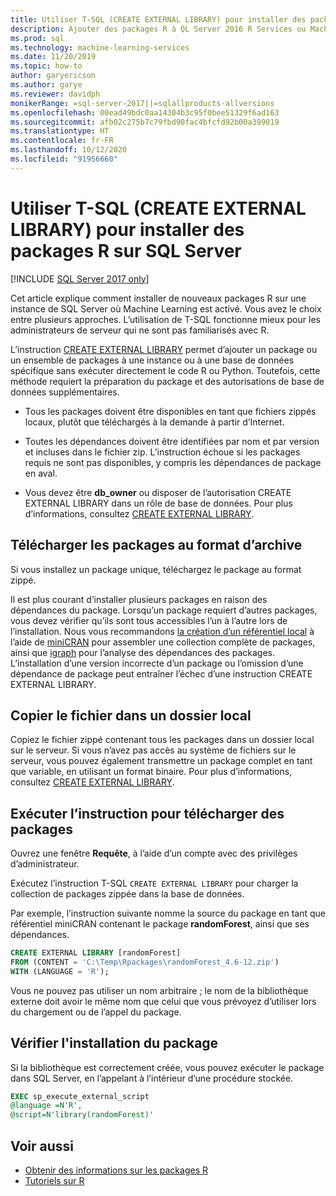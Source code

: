 ```yaml
---
title: Utiliser T-SQL (CREATE EXTERNAL LIBRARY) pour installer des packages R
description: Ajouter des packages R à QL Server 2016 R Services ou Machine Learning Services SQL Server (dans la base de données).
ms.prod: sql
ms.technology: machine-learning-services
ms.date: 11/20/2019
ms.topic: how-to
author: garyericson
ms.author: garye
ms.reviewer: davidph
monikerRange: =sql-server-2017||=sqlallproducts-allversions
ms.openlocfilehash: 00ead49bdc0aa14304b3c95f0bee51329f6ad163
ms.sourcegitcommit: afb02c275b7c79fbd90fac4bfcfd92b00a399019
ms.translationtype: HT
ms.contentlocale: fr-FR
ms.lasthandoff: 10/12/2020
ms.locfileid: "91956660"
---
```

# <a name="use-t-sql-create-external-library-to-install-r-packages-on-sql-server"></a>Utiliser T-SQL (CREATE EXTERNAL LIBRARY) pour installer des packages R sur SQL Server
[!INCLUDE [SQL Server 2017 only](../../includes/applies-to-version/sqlserver2017-only.md)]

Cet article explique comment installer de nouveaux packages R sur une instance de SQL Server où Machine Learning est activé. Vous avez le choix entre plusieurs approches. L’utilisation de T-SQL fonctionne mieux pour les administrateurs de serveur qui ne sont pas familiarisés avec R.

L’instruction [CREATE EXTERNAL LIBRARY](../../t-sql/statements/create-external-library-transact-sql.md) permet d’ajouter un package ou un ensemble de packages à une instance ou à une base de données spécifique sans exécuter directement le code R ou Python. Toutefois, cette méthode requiert la préparation du package et des autorisations de base de données supplémentaires.

+ Tous les packages doivent être disponibles en tant que fichiers zippés locaux, plutôt que téléchargés à la demande à partir d’Internet.

+ Toutes les dépendances doivent être identifiées par nom et par version et incluses dans le fichier zip. L’instruction échoue si les packages requis ne sont pas disponibles, y compris les dépendances de package en aval. 

+ Vous devez être **db_owner** ou disposer de l’autorisation CREATE EXTERNAL LIBRARY dans un rôle de base de données. Pour plus d’informations, consultez [CREATE EXTERNAL LIBRARY](../../t-sql/statements/create-external-library-transact-sql.md).

## <a name="download-packages-in-archive-format"></a>Télécharger les packages au format d’archive

Si vous installez un package unique, téléchargez le package au format zippé.

Il est plus courant d’installer plusieurs packages en raison des dépendances du package. Lorsqu’un package requiert d’autres packages, vous devez vérifier qu’ils sont tous accessibles l’un à l’autre lors de l’installation. Nous vous recommandons [la création d’un référentiel local](create-a-local-package-repository-using-minicran.md) à l’aide de [miniCRAN](https://andrie.github.io/miniCRAN/) pour assembler une collection complète de packages, ainsi que [igraph](https://igraph.org/r/) pour l’analyse des dépendances des packages. L’installation d’une version incorrecte d’un package ou l’omission d’une dépendance de package peut entraîner l’échec d’une instruction CREATE EXTERNAL LIBRARY. 

## <a name="copy-the-file-to-a-local-folder"></a>Copier le fichier dans un dossier local

Copiez le fichier zippé contenant tous les packages dans un dossier local sur le serveur. Si vous n’avez pas accès au système de fichiers sur le serveur, vous pouvez également transmettre un package complet en tant que variable, en utilisant un format binaire. Pour plus d’informations, consultez [CREATE EXTERNAL LIBRARY](../../t-sql/statements/create-external-library-transact-sql.md).

## <a name="run-the-statement-to-upload-packages"></a>Exécuter l’instruction pour télécharger des packages

Ouvrez une fenêtre **Requête**, à l’aide d’un compte avec des privilèges d’administrateur.

Exécutez l’instruction T-SQL `CREATE EXTERNAL LIBRARY` pour charger la collection de packages zippée dans la base de données.

Par exemple, l’instruction suivante nomme la source du package en tant que référentiel miniCRAN contenant le package **randomForest**, ainsi que ses dépendances. 

```sql
CREATE EXTERNAL LIBRARY [randomForest]
FROM (CONTENT = 'C:\Temp\Rpackages\randomForest_4.6-12.zip')
WITH (LANGUAGE = 'R');
```

Vous ne pouvez pas utiliser un nom arbitraire ; le nom de la bibliothèque externe doit avoir le même nom que celui que vous prévoyez d’utiliser lors du chargement ou de l’appel du package.

## <a name="verify-package-installation"></a>Vérifier l'installation du package

Si la bibliothèque est correctement créée, vous pouvez exécuter le package dans SQL Server, en l’appelant à l’intérieur d’une procédure stockée.
    
```sql
EXEC sp_execute_external_script
@language =N'R',
@script=N'library(randomForest)'
```

## <a name="see-also"></a>Voir aussi

+ [Obtenir des informations sur les packages R](r-package-information.md)
+ [Tutoriels sur R](../tutorials/r-tutorials.md)